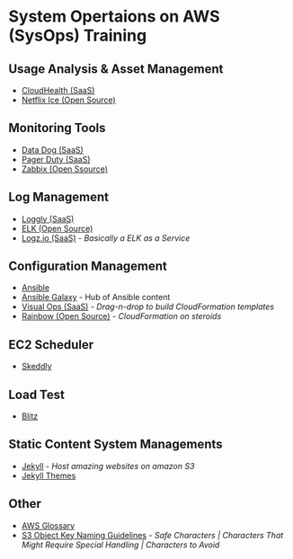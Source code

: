 System Opertaions on AWS (SysOps) Training
==============

Usage Analysis & Asset Management
--------------

- [CloudHealth (SaaS)](http://www.cloudhealthtech.com)
- [Netflix Ice (Open Source)](https://github.com/Netflix/ice)

Monitoring Tools
--------------
- [Data Dog (SaaS)](https://www.datadoghq.com)
- [Pager Duty (SaaS)](https://www.pagerduty.com)
- [Zabbix (Open Ssource)](https://www.zabbix.com)

Log Management
--------------
- [Loggly (SaaS)](https://www.loggly.com)
- [ELK (Open Source)](https://www.elastic.co/products/kibana)
- [Logz.io (SaaS)](http://logz.io) - *Basically a ELK as a Service* 


Configuration Management
--------------
- [Ansible](http://www.ansible.com)
- [Ansible Galaxy](https://galaxy.ansible.com) - Hub of Ansible content
- [Visual Ops (SaaS)](http://www.visualops.io) - *Drag-n-drop to build CloudFormation templates*
- [Rainbow (Open Source)](https://github.com/EverythingMe/rainbow) - *CloudFormation on steroids*

EC2 Scheduler
--------------
- [Skeddly](http://www.skeddly.com/)

Load Test
--------------
- [Blitz](http://blitz.io)

Static Content System Managements
--------------
- [Jekyll](http://jekyllrb.com) - *Host amazing websites on amazon S3*
- [Jekyll Themes](http://jekyllthemes.org)

Other
--------------
- [AWS Glossary](http://docs.aws.amazon.com/general/latest/gr/glos-chap.html)
- [S3 Object Key Naming Guidelines](http://docs.aws.amazon.com/AmazonS3/latest/dev/UsingMetadata.html) -  *Safe Characters | Characters That Might Require Special Handling | Characters to Avoid*
